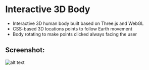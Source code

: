 # Interactive 3D Body


* Interactive 3D human body built based on Three.js and WebGL
* CSS-based 3D locations points to follow Earth movement
* Body rotating to make points clicked always facing the user

## Screenshot:
![alt text]()
